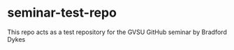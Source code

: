 # seminar-test-repo
This repo acts as a test repository for the GVSU GitHub seminar by Bradford Dykes 
